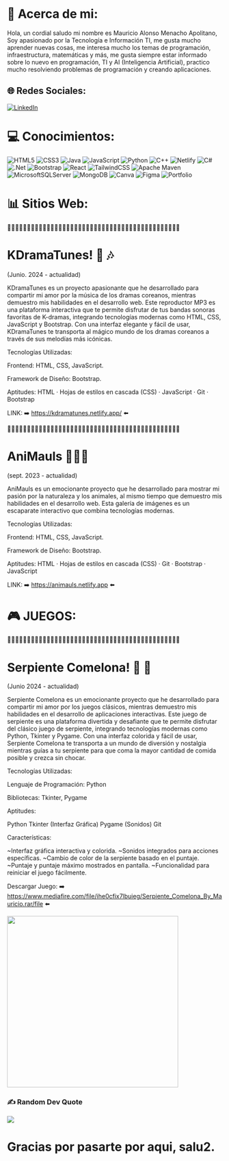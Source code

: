 # 💫 Acerca de mi:
Hola, un cordial saludo mi nombre es Mauricio Alonso Menacho Apolitano, Soy apasionado por la Tecnología e Información TI, me gusta mucho aprender nuevas cosas, me interesa mucho los temas de programación, infraestructura, matemáticas y más, me gusta siempre estar informado sobre lo nuevo en programación, TI y AI (Inteligencia Artificial), practico mucho resolviendo problemas de programación y creando aplicaciones.


## 🌐 Redes Sociales:
[![LinkedIn](https://img.shields.io/badge/LinkedIn-%230077B5.svg?logo=linkedin&logoColor=white)](https://linkedin.com/in/mauricio-menacho) 

# 💻 Conocimientos:
![HTML5](https://img.shields.io/badge/html5-%23E34F26.svg?style=for-the-badge&logo=html5&logoColor=white) ![CSS3](https://img.shields.io/badge/css3-%231572B6.svg?style=for-the-badge&logo=css3&logoColor=white) ![Java](https://img.shields.io/badge/java-%23ED8B00.svg?style=for-the-badge&logo=openjdk&logoColor=white) ![JavaScript](https://img.shields.io/badge/javascript-%23323330.svg?style=for-the-badge&logo=javascript&logoColor=%23F7DF1E) ![Python](https://img.shields.io/badge/python-3670A0?style=for-the-badge&logo=python&logoColor=ffdd54) ![C++](https://img.shields.io/badge/c++-%2300599C.svg?style=for-the-badge&logo=c%2B%2B&logoColor=white) ![Netlify](https://img.shields.io/badge/netlify-%23000000.svg?style=for-the-badge&logo=netlify&logoColor=#00C7B7) ![C#](https://img.shields.io/badge/c%23-%23239120.svg?style=for-the-badge&logo=csharp&logoColor=white) ![.Net](https://img.shields.io/badge/.NET-5C2D91?style=for-the-badge&logo=.net&logoColor=white) ![Bootstrap](https://img.shields.io/badge/bootstrap-%238511FA.svg?style=for-the-badge&logo=bootstrap&logoColor=white) ![React](https://img.shields.io/badge/react-%2320232a.svg?style=for-the-badge&logo=react&logoColor=%2361DAFB) ![TailwindCSS](https://img.shields.io/badge/tailwindcss-%2338B2AC.svg?style=for-the-badge&logo=tailwind-css&logoColor=white) ![Apache Maven](https://img.shields.io/badge/Apache%20Maven-C71A36?style=for-the-badge&logo=Apache%20Maven&logoColor=white) ![MicrosoftSQLServer](https://img.shields.io/badge/Microsoft%20SQL%20Server-CC2927?style=for-the-badge&logo=microsoft%20sql%20server&logoColor=white) ![MongoDB](https://img.shields.io/badge/MongoDB-%234ea94b.svg?style=for-the-badge&logo=mongodb&logoColor=white) ![Canva](https://img.shields.io/badge/Canva-%2300C4CC.svg?style=for-the-badge&logo=Canva&logoColor=white) ![Figma](https://img.shields.io/badge/figma-%23F24E1E.svg?style=for-the-badge&logo=figma&logoColor=white) ![Portfolio](https://img.shields.io/badge/Portfolio-%23000000.svg?style=for-the-badge&logo=firefox&logoColor=#FF7139)

# 📊 Sitios Web:

🖤🖤🖤🖤🖤🖤🖤🖤🖤🖤🖤🖤🖤🖤🖤🖤🖤🖤🖤🖤🖤🖤🖤🖤🖤🖤🖤🖤🖤🖤🖤🖤🖤🖤🖤🖤🖤🖤🖤🖤🖤🖤🖤🖤

# KDramaTunes! 🎵 🎶 
(Junio. 2024 - actualidad)

KDramaTunes es un proyecto apasionante que he desarrollado para compartir mi amor por la música de los dramas coreanos, mientras demuestro mis habilidades en el desarrollo web. Este reproductor MP3 es una plataforma interactiva que te permite disfrutar de tus bandas sonoras favoritas de K-dramas, integrando tecnologías modernas como HTML, CSS, JavaScript y Bootstrap. Con una interfaz elegante y fácil de usar, KDramaTunes te transporta al mágico mundo de los dramas coreanos a través de sus melodías más icónicas.

Tecnologías Utilizadas:

Frontend: HTML, CSS, JavaScript.

Framework de Diseño: Bootstrap.

Aptitudes: HTML · Hojas de estilos en cascada (CSS) · JavaScript · Git · Bootstrap

LINK: ➡️ https://kdramatunes.netlify.app/ ⬅️


🖤🖤🖤🖤🖤🖤🖤🖤🖤🖤🖤🖤🖤🖤🖤🖤🖤🖤🖤🖤🖤🖤🖤🖤🖤🖤🖤🖤🖤🖤🖤🖤🖤🖤🖤🖤🖤🖤🖤🖤🖤🖤🖤🖤


# AniMauls 🐶🐸🐽
(sept. 2023 - actualidad)

AniMauls es un emocionante proyecto que he desarrollado para mostrar mi pasión por la naturaleza y los animales, al mismo tiempo que demuestro mis habilidades en el desarrollo web. Esta galería de imágenes es un escaparate interactivo que combina tecnologías modernas.

Tecnologías Utilizadas:

Frontend: HTML, CSS, JavaScript.

Framework de Diseño: Bootstrap.

Aptitudes: HTML · Hojas de estilos en cascada (CSS) · Git · Bootstrap · JavaScript

LINK: ➡️ https://animauls.netlify.app ⬅️

# 🎮 JUEGOS:

🖤🖤🖤🖤🖤🖤🖤🖤🖤🖤🖤🖤🖤🖤🖤🖤🖤🖤🖤🖤🖤🖤🖤🖤🖤🖤🖤🖤🖤🖤🖤🖤🖤🖤🖤🖤🖤🖤🖤🖤🖤🖤🖤🖤

# Serpiente Comelona! 🐍 🍎
(Junio 2024 - actualidad)

Serpiente Comelona es un emocionante proyecto que he desarrollado para compartir mi amor por los juegos clásicos, mientras demuestro mis habilidades en el desarrollo de aplicaciones interactivas. Este juego de serpiente es una plataforma divertida y desafiante que te permite disfrutar del clásico juego de serpiente, integrando tecnologías modernas como Python, Tkinter y Pygame. Con una interfaz colorida y fácil de usar, Serpiente Comelona te transporta a un mundo de diversión y nostalgia mientras guías a tu serpiente para que coma la mayor cantidad de comida posible y crezca sin chocar.

Tecnologías Utilizadas:

Lenguaje de Programación: Python

Bibliotecas: Tkinter, Pygame

Aptitudes:

Python
Tkinter (Interfaz Gráfica)
Pygame (Sonidos)
Git

Características:

~Interfaz gráfica interactiva y colorida.
~Sonidos integrados para acciones específicas.
~Cambio de color de la serpiente basado en el puntaje.
~Puntaje y puntaje máximo mostrados en pantalla.
~Funcionalidad para reiniciar el juego fácilmente.

Descargar Juego: ➡️ https://www.mediafire.com/file/ihe0cfix7lbuieg/Serpiente_Comelona_By_Mauricio.rar/file ⬅️

<img src="https://media.giphy.com/media/v1.Y2lkPTc5MGI3NjExbGtxd3B4eXdwcmVwcHE5ZjgwZzM3NWQ2OTUwZ3czM2VqejZ6MGlnciZlcD12MV9pbnRlcm5hbF9naWZfYnlfaWQmY3Q9Zw/kEsMM3WFkwMh6yqEaK/giphy.gif" style="height: 400px;">


### ✍️ Random Dev Quote
![](https://quotes-github-readme.vercel.app/api?type=horizontal&theme=radical)

# Gracias por pasarte por aqui, salu2.
